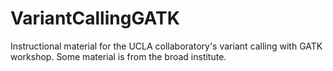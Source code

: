 # VariantCallingGATK
Instructional material for the UCLA collaboratory's variant calling with GATK workshop.
Some material is from the broad institute.
